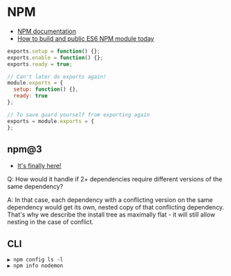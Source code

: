 # NPM

* [NPM documentation](https://docs.npmjs.com/folders)
* [How to build and public ES6 NPM module today](https://booker.codes/how-to-build-and-publish-es6-npm-modules-today-with-babel/)

```js
exports.setup = function() {};
exports.enable = function() {};
exports.ready = true;

// Can't later do exports again!
module.exports = {
  setup: function() {},
  ready: true
};

// To save guard yourself from exporting again
exports = module.exports = {
};
```

## npm@3

* [It's finally here!](https://github.com/npm/npm/releases/tag/v3.0.0)

Q: How would it handle if 2+ dependencies require different versions of the same dependency?

A: In that case, each dependency with a conflicting version on the same dependency would get its own, nested copy of that conflicting dependency. That's why we describe the install tree as maximally flat - it will still allow nesting in the case of conflict.

## CLI

```
▶ npm config ls -l
▶ npm info nodemon
```